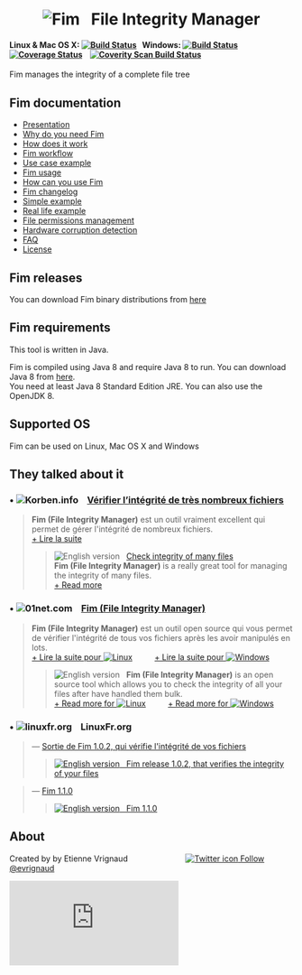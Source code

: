 <h1 align="center"><img src="http://evrignaud.github.io/fim/images/icons/fim-96.png" alt="Fim"/> &nbsp; File Integrity Manager</h1>

#### Linux & Mac OS X: [![Build Status](https://travis-ci.org/evrignaud/fim.svg)](https://travis-ci.org/evrignaud/fim) &nbsp; Windows: [![Build Status](https://ci.appveyor.com/api/projects/status/txadqci1hrr3lkko?svg=true)](https://ci.appveyor.com/project/evrignaud/fim) &nbsp;&nbsp;&nbsp;&nbsp;&nbsp;&nbsp;&nbsp;&nbsp;&nbsp;&nbsp;&nbsp;&nbsp;&nbsp;&nbsp;&nbsp;&nbsp; [![Coverage Status](https://coveralls.io/repos/evrignaud/fim/badge.svg?branch=master&service=github)](https://coveralls.io/github/evrignaud/fim?branch=master) &nbsp;&nbsp; [![Coverity Scan Build Status](https://scan.coverity.com/projects/8749/badge.svg)](https://scan.coverity.com/projects/evrignaud-fim)

Fim manages the integrity of a complete file tree

## Fim documentation

  * [Presentation](http://evrignaud.github.io/fim/#_fim_file_integrity_manager)
  * [Why do you need Fim](http://evrignaud.github.io/fim/#_why_do_you_need_fim)
  * [How does it work](http://evrignaud.github.io/fim/#_how_does_it_work)
  * [Fim workflow](http://evrignaud.github.io/fim/#_fim_workflow)
  * [Use case example](http://evrignaud.github.io/fim/#_use_case_example)
  * [Fim usage](http://evrignaud.github.io/fim/#_fim_usage)
  * [How can you use Fim](http://evrignaud.github.io/fim/#_how_can_you_use_fim)
  * [Fim changelog](http://evrignaud.github.io/fim/#_fim_changelog)
  * [Simple example](http://evrignaud.github.io/fim/#_simple_example)
  * [Real life example](http://evrignaud.github.io/fim/#_real_life_example)
  * [File permissions management](http://evrignaud.github.io/fim/#_file_permissions_management)
  * [Hardware corruption detection](http://evrignaud.github.io/fim/#_hardware_corruption_detection)
  * [FAQ](http://evrignaud.github.io/fim/#_faq)
  * [License](http://evrignaud.github.io/fim/LICENSE.html)

## Fim releases

You can download Fim binary distributions from [here](https://github.com/evrignaud/fim/releases/latest)

## Fim requirements

This tool is written in Java.

Fim is compiled using Java 8 and require Java 8 to run. You can download Java 8 from [here](http://www.oracle.com/technetwork/java/javase/downloads/index.html).<br/>
You need at least Java 8 Standard Edition JRE. You can also use the OpenJDK 8.

## Supported OS

Fim can be used on Linux, Mac OS X and Windows

## They talked about it

### &bull; ![Korben.info](http://evrignaud.github.io/fim/images/icons/korben.info.png) &nbsp;&nbsp; [Vérifier l’intégrité de très nombreux fichiers](http://korben.info/verifier-lintegrite-de-tres-nombreux-fichiers.html)

> **Fim (File Integrity Manager)** est un outil vraiment excellent qui permet de gérer l'intégrité de nombreux fichiers.<br/>
> [+ Lire la suite](http://korben.info/verifier-lintegrite-de-tres-nombreux-fichiers.html)
>
>> ![English version](http://evrignaud.github.io/fim/images/icons/english.png) &nbsp; [Check integrity of many files](http://translate.google.com/translate?hl=en&sl=fr&tl=en&u=http%3A%2F%2Fkorben.info%2Fverifier-lintegrite-de-tres-nombreux-fichiers.html)<br/>
>> **Fim (File Integrity Manager)** is a really great tool for managing the integrity of many files.<br/>
>> [+ Read more](http://translate.google.com/translate?hl=en&sl=fr&tl=en&u=http%3A%2F%2Fkorben.info%2Fverifier-lintegrite-de-tres-nombreux-fichiers.html)

### &bull; ![01net.com](http://evrignaud.github.io/fim/images/icons/01net.com.png) &nbsp;&nbsp; [Fim (File Integrity Manager)](http://www.01net.com/telecharger/linux/Utilitaires/fiches/132315.html)

> **Fim (File Integrity Manager)** est un outil open source qui vous permet de vérifier l'intégrité de tous vos fichiers après les avoir manipulés en lots.<br/>
> [+ Lire la suite pour ![Linux](http://evrignaud.github.io/fim/images/icons/linux.png)](http://www.01net.com/telecharger/linux/Utilitaires/fiches/132315.html) &nbsp;&nbsp;&nbsp;&nbsp;&nbsp;&nbsp;&nbsp;&nbsp; [+ Lire la suite pour ![Windows](http://evrignaud.github.io/fim/images/icons/windows.png)](http://www.01net.com/telecharger/windows/Utilitaire/manipulation_de_fichier/fiches/132314.html)<br/>
>
>> ![English version](http://evrignaud.github.io/fim/images/icons/english.png) &nbsp; **Fim (File Integrity Manager)** is an open source tool which allows you to check the integrity of all your files after have handled them bulk.<br/>
>> [+ Read more for ![Linux](http://evrignaud.github.io/fim/images/icons/linux.png)](http://translate.google.com/translate?hl=en&sl=fr&tl=en&u=http%3A%2F%2Fwww.01net.com%2Ftelecharger%2Flinux%2FUtilitaires%2Ffiches%2F132315.html) &nbsp;&nbsp;&nbsp;&nbsp;&nbsp;&nbsp;&nbsp;&nbsp; [+ Read more for ![Windows](http://evrignaud.github.io/fim/images/icons/windows.png)](http://translate.google.com/translate?hl=en&sl=fr&tl=en&u=http%3A%2F%2Fwww.01net.com%2Ftelecharger%2Fwindows%2FUtilitaire%2Fmanipulation_de_fichier%2Ffiches%2F132314.html)

### &bull; ![linuxfr.org](http://evrignaud.github.io/fim/images/icons/linuxfr.org.png) &nbsp;&nbsp; LinuxFr.org

> &mdash; [Sortie de Fim 1.0.2, qui vérifie l'intégrité de vos fichiers](https://linuxfr.org/news/sortie-de-fim-1-0-2-qui-verifie-l-integrite-de-vos-fichiers)
>> [![English version](http://evrignaud.github.io/fim/images/icons/english.png) &nbsp; Fim release 1.0.2, that verifies the integrity of your files](http://translate.google.com/translate?hl=en&sl=fr&tl=en&u=http%3A%2F%2Flinuxfr.org%2Fnews%2Fsortie-de-fim-1-0-2-qui-verifie-l-integrite-de-vos-fichiers)

> &mdash; [Fim 1.1.0](https://linuxfr.org/news/fim-1-1-0)
>> [![English version](http://evrignaud.github.io/fim/images/icons/english.png) &nbsp; Fim 1.1.0](http://translate.google.com/translate?hl=en&sl=fr&tl=en&u=http%3A%2F%2Flinuxfr.org%2Fnews%2Ffim-1-1-0)


## About

Created by by Etienne Vrignaud &nbsp;&nbsp;&nbsp;&nbsp;&nbsp;&nbsp;&nbsp;&nbsp;&nbsp;&nbsp;&nbsp;&nbsp;&nbsp;&nbsp;&nbsp;&nbsp;&nbsp;&nbsp;&nbsp;&nbsp;&nbsp;&nbsp;&nbsp;&nbsp; [![Twitter icon](http://evrignaud.github.io/fim/images/icons/twitter.png) Follow @evrignaud](https://twitter.com/evrignaud)


![Analytics](https://ga-beacon.appspot.com/UA-65759837-1/fim/README.md?pixel)
